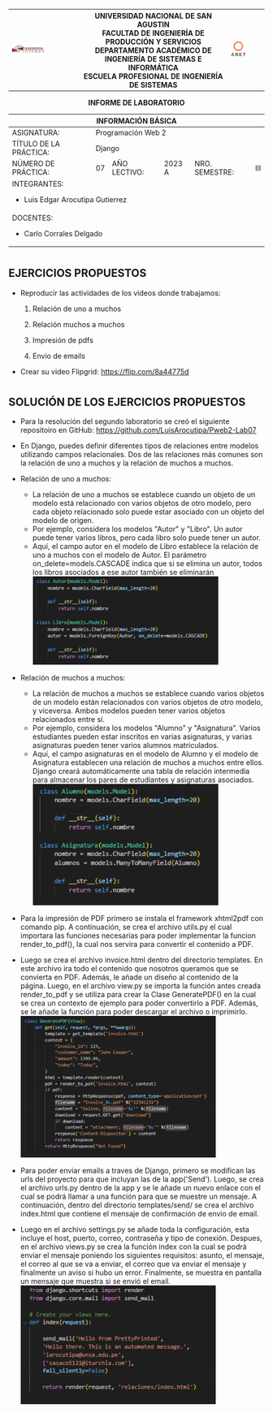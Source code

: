 <div align="center">
<table>
    <theader>
        <tr>
            <td><img src="https://github.com/rescobedoq/pw2/blob/main/epis.png?raw=true" alt="EPIS" style="width:50%; height:auto"/></td>
            <th>
                <span style="font-weight:bold;">UNIVERSIDAD NACIONAL DE SAN AGUSTIN</span><br />
                <span style="font-weight:bold;">FACULTAD DE INGENIERÍA DE PRODUCCIÓN Y SERVICIOS</span><br />
                <span style="font-weight:bold;">DEPARTAMENTO ACADÉMICO DE INGENIERÍA DE SISTEMAS E INFORMÁTICA</span><br />
                <span style="font-weight:bold;">ESCUELA PROFESIONAL DE INGENIERÍA DE SISTEMAS</span>
            </th>
            <td><img src="https://github.com/rescobedoq/pw2/blob/main/abet.png?raw=true" alt="ABET" style="width:50%; height:auto"/></td>
        </tr>
    </theader>

</table>
</div>

<div align="center">
<span style="font-weight:bold;">INFORME DE LABORATORIO</span><br />
</div>


<table>
<theader>
<tr><th colspan="6">INFORMACIÓN BÁSICA</th></tr>
</theader>
<tbody>
<tr><td>ASIGNATURA:</td><td colspan="5">Programación Web 2</td></tr>
<tr><td>TÍTULO DE LA PRÁCTICA:</td><td colspan="5">Django</td></tr>
<tr>
<td>NÚMERO DE PRÁCTICA:</td><td>07</td><td>AÑO LECTIVO:</td><td>2023 A</td><td>NRO. SEMESTRE:</td><td>III</td>
</tr>

<tr><td colspan="6">INTEGRANTES:
    <ul>
        <li><P>Luis Edgar Arocutipa Gutierrez</P></li>
    </ul>
</td>
</<tr>
<tr><td colspan="6">DOCENTES:
<ul>
<li>Carlo Corrales Delgado</li>
</ul>
</td>
</<tr>
</tdbody>
</table>

#

## EJERCICIOS PROPUESTOS
-   Reproducir las actividades de los videos donde trabajamos:

    1. Relación de uno a muchos

    2. Relación muchos a muchos

    3. Impresión de pdfs 

    4. Envio de emails

- Crear su video Flipgrid:  https://flip.com/8a44775d
#

## SOLUCIÓN DE LOS EJERCICIOS PROPUESTOS
- Para la resolución del segundo laboratorio se creó el siguiente repositoiro en GitHub:
https://github.com/LuisArocutipa/Pweb2-Lab07
- En Django, puedes definir diferentes tipos de relaciones entre modelos utilizando campos relacionales. Dos de las relaciones más comunes son la relación de uno a muchos y la relación de muchos a muchos.

- Relación de uno a muchos:
    - La relación de uno a muchos se establece cuando un objeto de un modelo está relacionado con varios objetos de otro modelo, pero cada objeto relacionado solo puede estar asociado con un objeto del modelo de origen.
    - Por ejemplo, considera los modelos "Autor" y "Libro". Un autor puede tener varios libros, pero cada libro solo puede tener un autor.
    - Aquí, el campo autor en el modelo de Libro establece la relación de uno a muchos con el modelo de Autor. El parámetro on_delete=models.CASCADE indica que si se elimina un autor, todos los libros asociados a ese autor también se eliminarán
    <br><img src="https://github.com/LuisArocutipa/Pweb2-Lab07/blob/main/imagenes/unomuchos.PNG?raw=true" style="width:80%; height:auto"/><br>

- Relación de muchos a muchos:
    - La relación de muchos a muchos se establece cuando varios objetos de un modelo están relacionados con varios objetos de otro modelo, y viceversa. Ambos modelos pueden tener varios objetos relacionados entre sí.
    - Por ejemplo, considera los modelos "Alumno" y "Asignatura". Varios estudiantes pueden estar inscritos en varias asignaturas, y varias asignaturas pueden tener varios alumnos matriculados.
    - Aquí, el campo asignaturas en el modelo de Alumno y el modelo de Asignatura establecen una relación de muchos a muchos entre ellos. Django creará automáticamente una tabla de relación intermedia para almacenar los pares de estudiantes y asignaturas asociados.
    <br><img src="https://github.com/LuisArocutipa/Pweb2-Lab07/blob/main/imagenes/muchosmuchos.PNG?raw=true" style="width:80%; height:auto"/><br>
- Para la impresión de PDF primero se instala el framework xhtml2pdf con comando pip. A continuación, se crea el archivo utils.py el cual importara las funciones necesarias para poder implementar la funcion render_to_pdf(), la cual nos servira para convertir el contenido a PDF.
- Luego se crea el archivo invoice.html dentro del directorio templates. En este archivo ira todo el contenido que nosotros queramos que se convierta en PDF. Además, le añade un diseño al contenido de la página. Luego, en el archivo view.py se importa la función antes creada render_to_pdf y se utiliza para crear la Clase GeneratePDF() en la cual se crea un contexto de ejemplo para poder convertirlo a PDF. Además, se le añade la función para poder descargar el archivo o imprimirlo.
<br><img src="https://github.com/LuisArocutipa/Pweb2-Lab07/blob/main/imagenes/pdf.PNG?raw=true" style="width:80%; height:auto"/><br>
- Para poder enviar emails a traves de Django, primero se modifican las urls del proyecto para que incluyan las de la app('Send'). Luego, se crea el archivo urls.py dentro de la app y se le añade un nuevo enlace con el cual se podrá llamar a una función para que se muestre un mensaje. A continuación, dentro del directorio templates/send/ se crea el archivo index.html que contiene el mensaje de confirmación de envio de email.
- Luego en el archivo settings.py se añade toda la configuración, esta incluye el host, puerto, correo, contraseña y tipo de conexión. Despues, en el archivo views.py se crea la función index con la cual se podrá enviar el mensaje poniendo los siguientes requisitos: asunto, el mensaje, el correo al que se va a enviar, el correo que va enviar el mensaje y finalmente un aviso si hubo un error. Finalmente, se muestra en pantalla un mensaje que muestra si se envió el email.
<br><img src="https://github.com/LuisArocutipa/Pweb2-Lab07/blob/main/imagenes/email.PNG?raw=true" style="width:80%; height:auto"/><br>